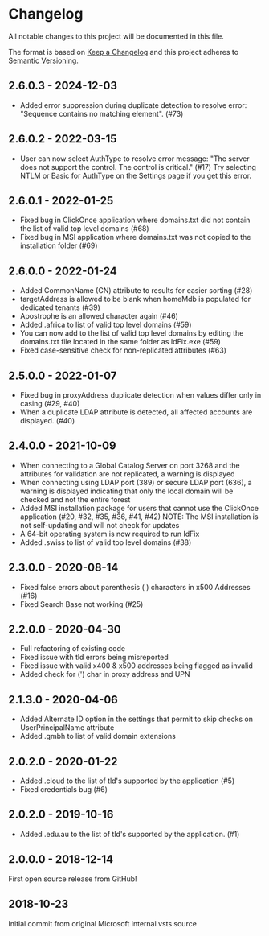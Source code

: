 # Changelog
All notable changes to this project will be documented in this file.

The format is based on [Keep a Changelog](http://keepachangelog.com/en/1.0.0/)
and this project adheres to [Semantic Versioning](http://semver.org/spec/v2.0.0.html).

## 2.6.0.3 - 2024-12-03

- Added error suppression during duplicate detection to resolve error: "Sequence contains no matching element". (#73)

## 2.6.0.2 - 2022-03-15
- User can now select AuthType to resolve error message: "The server does not support the control. The control is critical." (#17) Try selecting NTLM or Basic for AuthType on the Settings page if you get this error.

## 2.6.0.1 - 2022-01-25

- Fixed bug in ClickOnce application where domains.txt did not contain the list of valid top level domains (#68)
- Fixed bug in MSI application where domains.txt was not copied to the installation folder (#69)

## 2.6.0.0 - 2022-01-24

- Added CommonName (CN) attribute to results for easier sorting (#28)
- targetAddress is allowed to be blank when homeMdb is populated for dedicated tenants (#39)
- Apostrophe is an allowed character again (#46)
- Added .africa to list of valid top level domains (#59)
- You can now add to the list of valid top level domains by editing the domains.txt file located in the same folder as IdFix.exe (#59)
- Fixed case-sensitive check for non-replicated attributes (#63)

## 2.5.0.0 - 2022-01-07

- Fixed bug in proxyAddress duplicate detection when values differ only in casing (#29, #40)
- When a duplicate LDAP attribute is detected, all affected accounts are displayed. (#40)

## 2.4.0.0 - 2021-10-09

- When connecting to a Global Catalog Server on port 3268 and the attributes for validation are not replicated, a warning is displayed
- When connecting using LDAP port (389) or secure LDAP port (636), a warning is displayed indicating that only the local domain will be checked and not the entire forest
- Added MSI installation package for users that cannot use the ClickOnce application (#20, #32, #35, #36, #41, #42) NOTE: The MSI installation is not self-updating and will not check for updates
- A 64-bit operating system is now required to run IdFix
- Added .swiss to list of valid top level domains (#38)

## 2.3.0.0 - 2020-08-14

- Fixed false errors about parenthesis ( ) characters in x500 Addresses (#16)
- Fixed Search Base not working (#25)

## 2.2.0.0 - 2020-04-30

- Full refactoring of existing code
- Fixed issue with tld errors being misreported
- Fixed issue with valid x400 & x500 addresses being flagged as invalid
- Added check for (') char in proxy address and UPN

## 2.1.3.0 - 2020-04-06

- Added Alternate ID option in the settings that permit to skip checks on UserPrincipalName attribute
- Added .gmbh to list of valid domain extensions

## 2.0.2.0 - 2020-01-22

- Added .cloud to the list of tld's supported by the application (#5)
- Fixed credentials bug (#6)

## 2.0.2.0 - 2019-10-16

- Added .edu.au to the list of tld's supported by the application. (#1)

## 2.0.0.0 - 2018-12-14

First open source release from GitHub!

## 2018-10-23

Initial commit from original Microsoft internal vsts source
